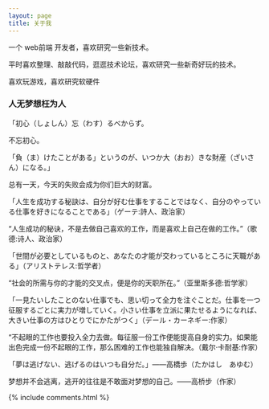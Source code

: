 ```yaml
---
layout: page
title: 关于我 
---
```


一个 web前端 开发者，喜欢研究一些新技术。
<p>
平时喜欢整理、敲敲代码，逛逛技术论坛，喜欢研究一些新奇好玩的技术。
<p>
喜欢玩游戏，喜欢研究软硬件

<p>

<h3> 人无梦想枉为人 </h3>  

<p>
「初心（しょしん）忘（わす）るべからず。 

不忘初心。

<p>
「負（ま）けたことがある」というのが、いつか大（おお）きな財産（ざいさん）になる。」

总有一天，今天的失败会成为你们巨大的财富。

<p>
「人生を成功する秘訣は、自分が好む仕事をすることではなく、自分のやっている仕事を好きになることである」（ゲーテ:詩人、政治家）

“人生成功的秘诀，不是去做自己喜欢的工作，而是喜欢上自己在做的工作。”（歌德:诗人、政治家）

<p> 
「世間が必要としているものと、あなたの才能が交わっているところに天職がある」（アリストテレス:哲学者）

“社会的所需与你的才能的交叉点，便是你的天职所在。”（亚里斯多德:哲学家）

<p> 
「一見たいしたことのない仕事でも、思い切って全力を注ぐことだ。仕事を一つ征服するごとに実力が増していく。小さい仕事を立派に果たせるようになれば、大きい仕事の方はひとりでにかたがつく」（デール・カーネギー:作家）

“不起眼的工作也要投入全力去做。每征服一份工作便能提高自身的实力。如果能出色完成一份不起眼的工作，那么困难的工作也能独自解决。（戴尔·卡耐基:作家）

<p> 
「夢は逃げない、逃げるのはいつも自分だ。」——高橋歩（たかはし　あゆむ）

梦想并不会逃离，逃开的往往是不敢面对梦想的自己。——高桥步（作家）

<p> 


{% include comments.html %}

